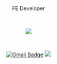 <div align="center">

 
<br>

FE Developer

<br/>

 <p herf="https://skillicons.dev">
  <img src="https://skillicons.dev/icons?i=html,css,js,ts,react,nextjs,firebase,styledcomponents,emotion,tailwindcss,redux,figma,git,graphql,apollo&perline=5"/>
</p>

 <br>

[![Gmail Badge](https://img.shields.io/badge/Gmail-d14836?style=flat-square&logo=Gmail&logoColor=white&link=rootzero17@gmail.com)](mailto:rootzero17@gmail.com)
 <a href="https://www.instagram.com/root_zero3o"><img src="https://img.shields.io/badge/Instagram-E4405F?style=flat-square&logo=Instagram&logoColor=white"/></a>


</div>
